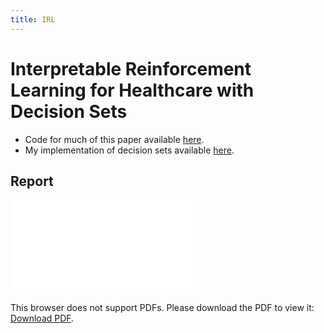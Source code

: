 ```yaml
---
title: IRL
---
```


# Interpretable Reinforcement Learning for Healthcare with Decision Sets

- Code for much of this paper available [here](https://github.com/dylanrandle/interpret-RL).
- My implementation of decision sets available [here](https://github.com/dylanrandle/pynterp).

## Report

<object data="IRL__Final_Report.pdf" type="application/pdf" width="700px" height="500px">
    <embed src="IRL__Final_Report.pdf">
        <p>This browser does not support PDFs. Please download the PDF to view it: <a href="IRL__Final_Report.pdf">Download PDF</a>.</p>
    </embed>
</object>

<br />
